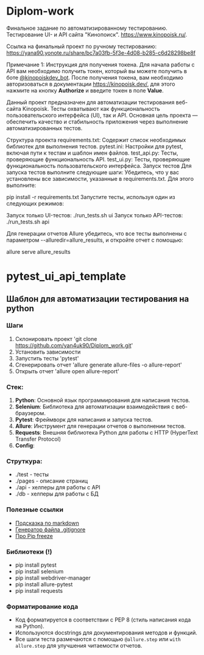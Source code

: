 # Diplom-work
Финальное задание по автоматизированному тестированию. Тестирование UI- и API сайта "Кинопоиск". https://www.kinopoisk.ru/.

Ссылка на финальный проект по ручному тестированию: https://yana90.yonote.ru/share/bc7a03fb-5f3e-4d08-b285-c6d28298be8f

Примечание 1: 
Инструкция для получения токена.
Для начала работы с API вам необходимо получить токен, который вы можете получить в боте [@kinopoiskdev_bot](https://t.me/kinopoiskdev_bot).
После получения токена, вам необходимо авторизоваться в документации https://kinopoisk.dev/, для этого нажмите на кнопку **Authorize** и введите токен в поле **Value**.

Данный проект предназначен для автоматизации тестирования веб-сайта Kinopoisk. Тесты охватывают как функциональность пользовательского интерфейса (UI), так и API. Основная цель проекта — обеспечить качество и стабильность приложения через выполнение автоматизированных тестов.

Структура проекта
requirements.txt: Содержит список необходимых библиотек для выполнения тестов.
pytest.ini: Настройки для pytest, включая пути к тестам и шаблон имен файлов.
test_api.py: Тесты, проверяющие функциональность API.
test_ui.py: Тесты, проверяющие функциональность пользовательского интерфейса.
Запуск тестов
Для запуска тестов выполните следующие шаги:
Убедитесь, что у вас установлены все зависимости, указанные в requirements.txt. Для этого выполните:

pip install -r requirements.txt
Запустите тесты, используя один из следующих режимов:

Запуск только UI-тестов:
./run_tests.sh ui
Запуск только API-тестов:
./run_tests.sh api

Для генерации отчетов Allure убедитесь, что все тесты выполнены с параметром --alluredir=allure_results, и откройте отчет с помощью:

allure serve allure_results

# pytest_ui_api_template

## Шаблон для автоматизации тестирования на python

### Шаги
1. Склонировать проект 'git clone https://github.com/yan4uk90/Diplom_work.git'
2. Установить зависимости
3. Запустить тесты 'pytest'
4. Сгенерировать отчет 'allure generate allure-files -o allure-report'
5. Открыть отчет 'allure open allure-report'

### Стек:

1. **Python**: Основной язык программирования для написания тестов.
2. **Selenium**: Библиотека для автоматизации взаимодействия с веб-браузером.
3. **Pytest**: Фреймворк для написания и запуска тестов.
4. **Allure**: Инструмент для генерации отчетов о выполнении тестов.
5. **Requests**: Внешняя библиотека Python для работы с HTTP (HyperText Transfer Protocol)
6. **Config**: 

### Струткура:
- ./test - тесты
- ./pages - описание страниц
- ./api - хелперы для работы с API
- ./db - хелперы для работы с БД

### Полезные ссылки
- [Подсказка по markdown](https://www.markdownguide.org/basic-syntax/)
- [Генератор файла .gitignore](https://www.toptal.com/developers/gitignore)
- [Про Pip freeze](https://pip.pypa.io/en/stable/cli/pip_freeze/)

### Библиотеки (!)
- pip install pytest
- pip install selenium
- pip install webdriver-manager
- pip install allure-pytest
- pip install requests

### Форматирование кода

- Код форматируется в соответствии с PEP 8 (стиль написания кода на Python).
- Используются docstrings для документирования методов и функций.
- Все шаги теста размечаются с помощью `@allure.step` или `with allure.step` для улучшения читаемости отчетов.



